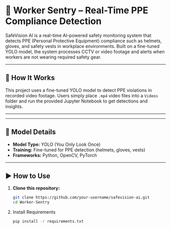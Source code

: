 # 🦺 Worker Sentry – Real-Time PPE Compliance Detection

SafeVision AI is a real-time AI-powered safety monitoring system that detects PPE (Personal Protective Equipment) compliance such as helmets, gloves, and safety vests in workplace environments. Built on a fine-tuned YOLO model, the system processes CCTV or video footage and alerts when workers are not wearing required safety gear.

---

## 🚀 How It Works

This project uses a fine-tuned YOLO model to detect PPE violations in recorded video footage. Users simply place `.mp4` video files into a `Videos` folder and run the provided Jupyter Notebook to get detections and insights.

---


---

## 🧠 Model Details

- **Model Type:** YOLO (You Only Look Once)
- **Training:** Fine-tuned for PPE detection (helmets, gloves, vests)
- **Frameworks:** Python, OpenCV, PyTorch

---

## ▶️ How to Use

1. **Clone this repository:**

   ```bash
   git clone https://github.com/your-username/safevision-ai.git
   cd Worker-Sentry

2. Install Requirements
   ```bash
   pip install -r requirements.txt

   

